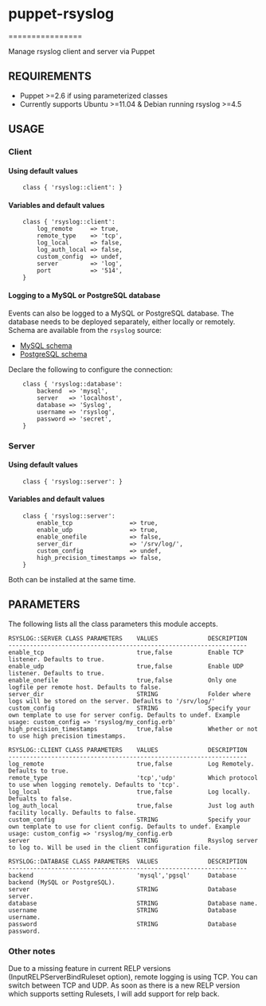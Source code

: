 # puppet-rsyslog

================

Manage rsyslog client and server via Puppet

## REQUIREMENTS

- Puppet >=2.6 if using parameterized classes
- Currently supports Ubuntu >=11.04 & Debian running rsyslog >=4.5

## USAGE

### Client

#### Using default values

```
    class { 'rsyslog::client': }
```

#### Variables and default values

```
    class { 'rsyslog::client':
        log_remote     => true,
        remote_type    => 'tcp',
        log_local      => false,
        log_auth_local => false,
        custom_config  => undef,
        server         => 'log',
        port           => '514',
    }
```

#### Logging to a MySQL or PostgreSQL database

Events can also be logged to a MySQL or PostgreSQL database. The database needs to be deployed separately, either locally or remotely. Schema are available from the `rsyslog` source:

- [MySQL schema](http://git.adiscon.com/?p=rsyslog.git;a=blob_plain;f=plugins/ommysql/createDB.sql)
- [PostgreSQL schema](http://git.adiscon.com/?p=rsyslog.git;a=blob_plain;f=plugins/ompgsql/createDB.sql)

Declare the following to configure the connection:

```
    class { 'rsyslog::database':
        backend  => 'mysql',
        server   => 'localhost',
        database => 'Syslog',
        username => 'rsyslog',
        password => 'secret',
    }
```

### Server

#### Using default values

```
    class { 'rsyslog::server': }
```

#### Variables and default values

```
    class { 'rsyslog::server':
        enable_tcp                => true,
        enable_udp                => true,
        enable_onefile            => false,
        server_dir                => '/srv/log/',
        custom_config             => undef,
        high_precision_timestamps => false,
    }
```

Both can be installed at the same time.

## PARAMETERS

The following lists all the class parameters this module accepts.

    RSYSLOG::SERVER CLASS PARAMETERS    VALUES              DESCRIPTION
    -------------------------------------------------------------------
    enable_tcp                          true,false          Enable TCP listener. Defaults to true.
    enable_udp                          true,false          Enable UDP listener. Defaults to true.
    enable_onefile                      true,false          Only one logfile per remote host. Defaults to false.
    server_dir                          STRING              Folder where logs will be stored on the server. Defaults to '/srv/log/'
    custom_config                       STRING              Specify your own template to use for server config. Defaults to undef. Example usage: custom_config => 'rsyslog/my_config.erb'
    high_precision_timestamps           true,false          Whether or not to use high precision timestamps.

    RSYSLOG::CLIENT CLASS PARAMETERS    VALUES              DESCRIPTION
    -------------------------------------------------------------------
    log_remote                          true,false          Log Remotely. Defaults to true.
    remote_type                         'tcp','udp'         Which protocol to use when logging remotely. Defaults to 'tcp'.
    log_local                           true,false          Log locally. Defualts to false.
    log_auth_local                      true,false          Just log auth facility locally. Defaults to false.
    custom_config                       STRING              Specify your own template to use for client config. Defaults to undef. Example usage: custom_config => 'rsyslog/my_config.erb
    server                              STRING              Rsyslog server to log to. Will be used in the client configuration file.

    RSYSLOG::DATABASE CLASS PARAMETERS  VALUES              DESCRIPTION
    -------------------------------------------------------------------
    backend                             'mysql','pgsql'     Database backend (MySQL or PostgreSQL).
    server                              STRING              Database server.
    database                            STRING              Database name.
    username                            STRING              Database username.
    password                            STRING              Database password.

### Other notes

Due to a missing feature in current RELP versions (InputRELPServerBindRuleset option),
remote logging is using TCP. You can switch between TCP and UDP. As soon as there is
a new RELP version which supports setting Rulesets, I will add support for relp back.
